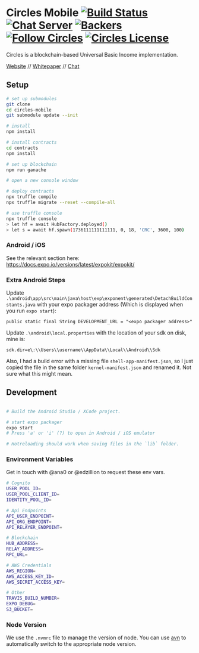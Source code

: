 # Circles Mobile [![Build Status](https://travis-ci.org/CirclesUBI/circles-mobile.svg?branch=master)](https://travis-ci.org/CirclesUBI/circles-mobile) [![Chat Server](https://chat.joincircles.net/api/v1/shield.svg?type=online&name=circles%20chat)](https://chat.joincircles.net) [![Backers](https://opencollective.com/circles/supporters/badge.svg)](https://opencollective.com/circles) [![Follow Circles](https://img.shields.io/twitter/follow/circlesubi.svg?label=follow+circles)](https://twitter.com/CirclesUBI) [![Circles License](https://img.shields.io/badge/license-APGLv3-orange.svg)](https://github.com/CirclesUBI/circles-mobile/blob/master/LICENSE)

Circles is a blockchain-based Universal Basic Income implementation.

[Website](http://www.joincircles.net) // [Whitepaper](https://github.com/CirclesUBI/docs/blob/master/Circles.md) // [Chat](https://chat.joincircles.net)

## Setup

```sh
# set up submodules
git clone
cd circles-mobile
git submodule update --init

# install
npm install

# install contracts
cd contracts
npm install

# set up blockchain
npm run ganache

# open a new console window

# deploy contracts
npx truffle compile
npx truffle migrate --reset --compile-all

# use truffle console
npx truffle console
> let hf = await HubFactory.deployed()
> let s = await hf.spawn(1736111111111111, 0, 18, 'CRC', 3600, 100)
```

### Android / iOS
See the relevant section here: https://docs.expo.io/versions/latest/expokit/expokit/

### Extra Android Steps
Update `.\android\app\src\main\java\host\exp\exponent\generated\DetachBuildConstants.java` with your expo packager address (Which is displayed when you run `expo start`):

`public static final String DEVELOPMENT_URL = "<expo packager address>"`

Update `.\android\local.properties` with the location of your sdk on disk, mine is:

`sdk.dir=e\:\\Users\\username\\AppData\\Local\\Android\\Sdk`

Also, I had a build error with a missing file `shell-app-manifest.json`, so I just copied the file in the same folder `kernel-manifest.json` and renamed it. Not sure what this might mean.

## Development
```sh

# Build the Android Studio / XCode project.

# start expo packager
expo start
# Press 'a' or 'i' (?) to open in Android / iOS emulator

# Hotreloading should work when saving files in the `lib` folder.
```

### Environment Variables
Get in touch with @ana0 or @edzillion to request these env vars.

```sh
# Cognito
USER_POOL_ID=
USER_POOL_CLIENT_ID=
IDENTITY_POOL_ID=

# Api Endpoints
API_USER_ENDPOINT=
API_ORG_ENDPOINT=
API_RELAYER_ENDPOINT=

# Blockchain
HUB_ADDRESS=
RELAY_ADDRESS=
RPC_URL=

# AWS Credentials
AWS_REGION=
AWS_ACCESS_KEY_ID=
AWS_SECRET_ACCESS_KEY=

# Other 
TRAVIS_BUILD_NUMBER=
EXPO_DEBUG=
S3_BUCKET=
```

### Node Version

We use the `.nvmrc` file to manage the version of node. You can use
[avn](https://github.com/wbyoung/avn) to automatically switch to the appropriate
node version.
